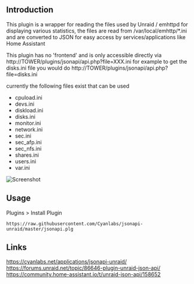 ## Introduction
This plugin is a wrapper for reading the files used by Unraid / emhttpd for displaying various statistics, the files are read from /var/local/emhttp/*.ini and are converted to JSON for easy access by services/applications like Home Assistant

This plugin has no 'frontend' and is only accessible directly via http://TOWER/plugins/jsonapi/api.php?file=XXX.ini for example to get the disks.ini file you would do  http://TOWER/plugins/jsonapi/api.php?file=disks.ini

currently the following files exist that can be used

* cpuload.ini
* devs.ini
* diskload.ini
* disks.ini
* monitor.ini
* network.ini
* sec.ini
* sec_afp.ini
* sec_nfs.ini
* shares.ini
* users.ini
* var.ini

![Screenshot](https://i.imgur.com/24Lb3xZ.png)

## Usage
Plugins > Install Plugin
```
https://raw.githubusercontent.com/Cyanlabs/jsonapi-unraid/master/jsonapi.plg
```

## Links
https://cyanlabs.net/applications/jsonapi-unraid/
https://forums.unraid.net/topic/86646-plugin-unraid-json-api/
https://community.home-assistant.io/t/unraid-json-api/158652
